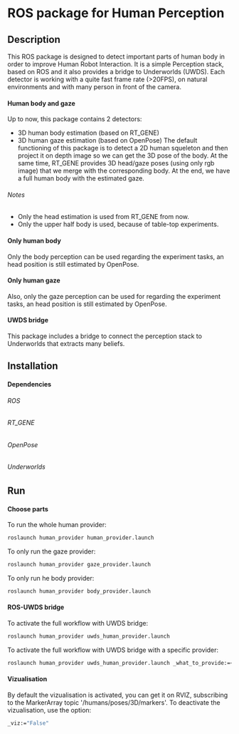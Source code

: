 # ROS package for Human Perception


## Description
This ROS package is designed to detect important parts of human body in order to improve Human Robot Interaction.
It is a simple Perception stack, based on ROS and it also provides a bridge to Underworlds (UWDS).
Each detector is working with a quite fast frame rate (>20FPS), on natural environments and with many person in front of the camera.

#### Human body and gaze
Up to now, this package contains 2 detectors:
- 3D human body estimation (based on RT_GENE)
- 3D human gaze estimation (based on OpenPose)
The default functioning of this package is to detect a 2D human squeleton and then project it on depth image so we can get the 3D pose of the body. At the same time, RT_GENE provides 3D head/gaze poses (using only rgb image) that we merge with the corresponding body. At the end, we have a full human body with the estimated gaze.

###### Notes
- Only the head estimation is used from RT_GENE from now. 
- Only the upper half body is used, because of table-top experiments.

#### Only human body
Only the body perception can be used regarding the experiment tasks, an head position is still estimated by OpenPose.

#### Only human gaze
Also, only the gaze perception can be used for regarding the experiment tasks, an head position is still estimated by OpenPose.

#### UWDS bridge
This package includes a bridge to connect the perception stack to Underworlds that extracts many beliefs.

## Installation
#### Dependencies
###### ROS
###### RT_GENE
###### OpenPose
###### Underworlds


## Run
#### Choose parts
To run the whole human provider:
```sh
roslaunch human_provider human_provider.launch
```

To only run the gaze provider:
```sh
roslaunch human_provider gaze_provider.launch
```

To only run he body provider:
```sh
roslaunch human_provider body_provider.launch
```

#### ROS-UWDS bridge
To activate the full workflow with UWDS bridge:
```sh
roslaunch human_provider uwds_human_provider.launch
```

To activate the full workflow with UWDS bridge with a specific provider:
```sh
roslaunch human_provider uwds_human_provider.launch _what_to_provide:=<"only_gaze" OR "only_body" OR "both"(default)>
```

#### Vizualisation
By default the vizualisation is activated, you can get it on RVIZ, subscribing to the MarkerArray topic '/humans/poses/3D/markers'.
To deactivate the vizualisation, use the option:
```sh
_viz:="False"
```
